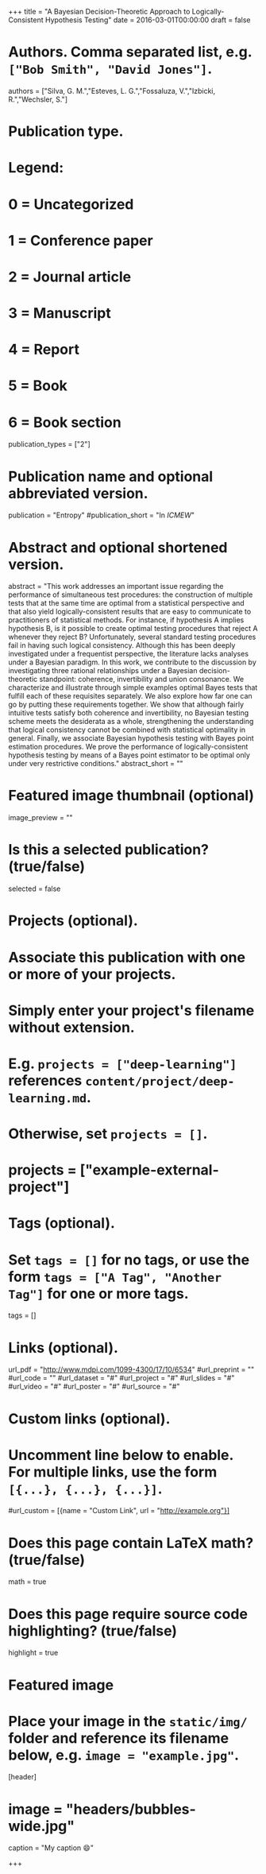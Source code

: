 +++
title = "A Bayesian Decision-Theoretic Approach to Logically-Consistent Hypothesis Testing"
date = 2016-03-01T00:00:00
draft = false

# Authors. Comma separated list, e.g. `["Bob Smith", "David Jones"]`.
authors = ["Silva, G. M.","Esteves, L. G.","Fossaluza, V.","Izbicki, R.","Wechsler, S."]

# Publication type.
# Legend:
# 0 = Uncategorized
# 1 = Conference paper
# 2 = Journal article
# 3 = Manuscript
# 4 = Report
# 5 = Book
# 6 = Book section
publication_types = ["2"]

# Publication name and optional abbreviated version.
publication = "Entropy"
#publication_short = "In *ICMEW*"

# Abstract and optional shortened version.
abstract = "This work addresses an important issue regarding the performance of simultaneous test procedures: the construction of multiple tests that at the same time are optimal from a statistical perspective and that also yield logically-consistent results that are easy to communicate to practitioners of statistical methods. For instance, if hypothesis A implies hypothesis B, is it possible to create optimal testing procedures that reject A whenever they reject B? Unfortunately, several standard testing procedures fail in having such logical consistency. Although this has been deeply investigated under a frequentist perspective, the literature lacks analyses under a Bayesian paradigm. In this work, we contribute to the discussion by investigating three rational relationships under a Bayesian decision-theoretic standpoint: coherence, invertibility and union consonance. We characterize and illustrate through simple examples optimal Bayes tests that fulfill each of these requisites separately. We also explore how far one can go by putting these requirements together. We show that although fairly intuitive tests satisfy both coherence and invertibility, no Bayesian testing scheme meets the desiderata as a whole, strengthening the understanding that logical consistency cannot be combined with statistical optimality in general. Finally, we associate Bayesian hypothesis testing with Bayes point estimation procedures. We prove the performance of logically-consistent hypothesis testing by means of a Bayes point estimator to be optimal only under very restrictive conditions."
abstract_short = ""

# Featured image thumbnail (optional)
image_preview = ""

# Is this a selected publication? (true/false)
selected = false

# Projects (optional).
#   Associate this publication with one or more of your projects.
#   Simply enter your project's filename without extension.
#   E.g. `projects = ["deep-learning"]` references `content/project/deep-learning.md`.
#   Otherwise, set `projects = []`.
# projects = ["example-external-project"]

# Tags (optional).
#   Set `tags = []` for no tags, or use the form `tags = ["A Tag", "Another Tag"]` for one or more tags.
tags = []

# Links (optional).
url_pdf = "http://www.mdpi.com/1099-4300/17/10/6534"
#url_preprint = ""
#url_code = ""
#url_dataset = "#"
#url_project = "#"
#url_slides = "#"
#url_video = "#"
#url_poster = "#"
#url_source = "#"

# Custom links (optional).
#   Uncomment line below to enable. For multiple links, use the form `[{...}, {...}, {...}]`.
#url_custom = [{name = "Custom Link", url = "http://example.org"}]

# Does this page contain LaTeX math? (true/false)
math = true

# Does this page require source code highlighting? (true/false)
highlight = true

# Featured image
# Place your image in the `static/img/` folder and reference its filename below, e.g. `image = "example.jpg"`.
[header]
# image = "headers/bubbles-wide.jpg"
caption = "My caption :smile:"

+++


